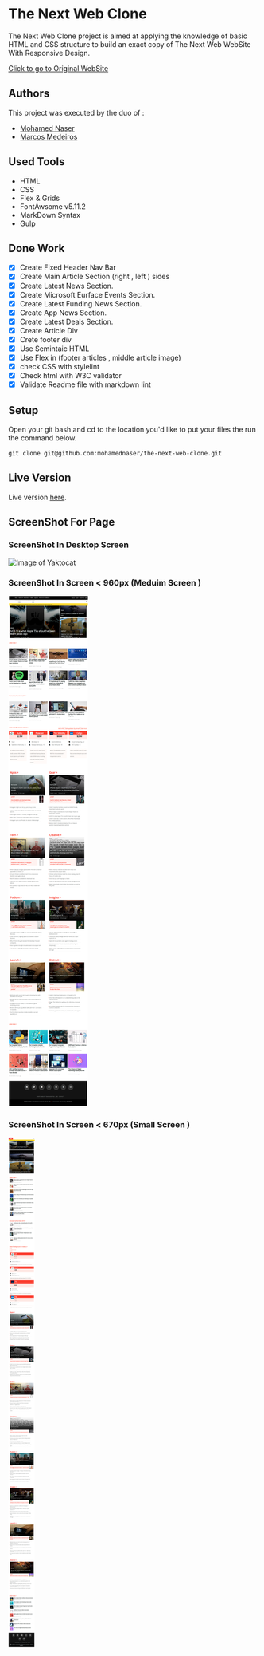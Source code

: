 # The Next Web Clone

The Next Web Clone project is aimed at applying the knowledge of basic HTML and CSS structure to build an exact copy of The Next Web WebSite With Responsive Design.

[Click to go to Original WebSite](https://thenextweb.com/)

## Authors

This project was executed by the duo of :

- [Mohamed Naser](https://www.linkedin.com/in/mohamednaseramein/)
- [Marcos Medeiros](https://www.linkedin.com/in/marcos-medeiros-6a079a18a/)

## Used Tools

- HTML
- CSS
- Flex & Grids
- FontAwsome v5.11.2
- MarkDown Syntax
- Gulp

## Done Work

- [x] Create Fixed Header Nav Bar
- [x] Create Main Article Section (right , left ) sides 
- [x] Create Latest News Section.
- [x] Create Microsoft Eurface Events Section.
- [x] Create Latest Funding News Section.
- [x] Create App News Section.
- [x] Create Latest Deals Section.
- [x] Create Article Div
- [x] Crete footer div
- [x] Use Semintaic HTML
- [x] Use Flex in (footer articles , middle article image)
- [x] check CSS with stylelint
- [x] Check html with W3C validator
- [x] Validate Readme file with markdown lint

## Setup

Open your git bash and cd to the location you'd like to put your files the run the command below.

```console
git clone git@github.com:mohamednaser/the-next-web-clone.git
```

## Live Version

Live version [here](https://mohamednaser.github.io/the-next-web-clone/).

## ScreenShot For Page
### ScreenShot In Desktop Screen
![Image of Yaktocat](./build/imgs/full_page_screenshot.png)

### ScreenShot In Screen < 960px (Meduim Screen )
![Image of Yaktocat](./build/imgs/meduim-screen.png)


### ScreenShot In Screen < 670px (Small Screen )
![Image of Yaktocat](./build/imgs/small_screen.png)
